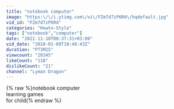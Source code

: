 ```yaml
---
title: "notebook computer"
image: "https:\/\/i.ytimg.com\/vi\/FZm7d7zP6R4\/hqdefault.jpg"
vid_id: "FZm7d7zP6R4"
categories: "Howto-Style"
tags: ["notebook","computer"]
date: "2021-11-10T00:37:31+03:00"
vid_date: "2018-01-09T10:48:43Z"
duration: "PT3M2S"
viewcount: "20345"
likeCount: "118"
dislikeCount: "21"
channel: "Lyman Dragon"
---
```

{% raw %}notebook computer <br />learning games<br />for child{% endraw %}
